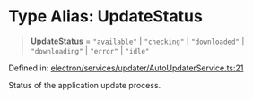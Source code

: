 # Type Alias: UpdateStatus

> **UpdateStatus** = `"available"` \| `"checking"` \| `"downloaded"` \| `"downloading"` \| `"error"` \| `"idle"`

Defined in: [electron/services/updater/AutoUpdaterService.ts:21](https://github.com/Nick2bad4u/Uptime-Watcher/blob/main/electron/services/updater/AutoUpdaterService.ts#L21)

Status of the application update process.

